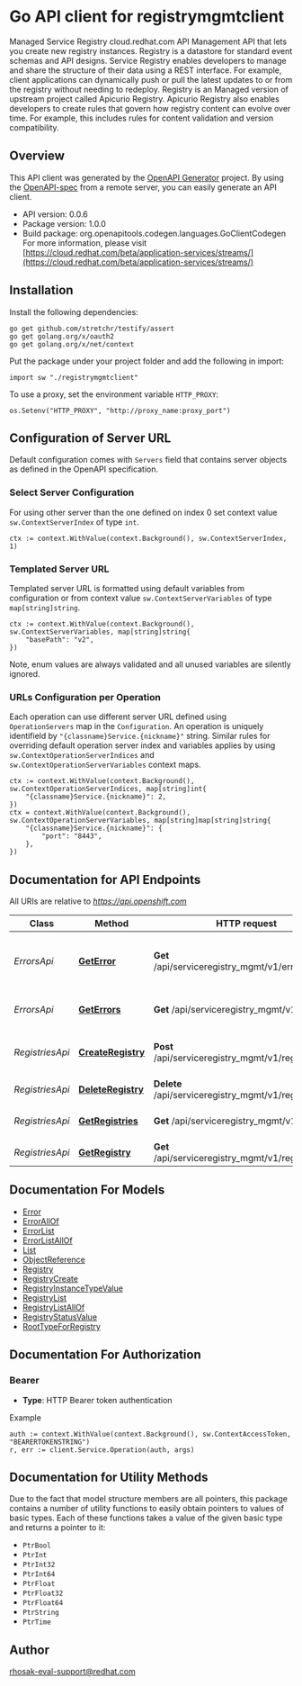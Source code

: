 # Go API client for registrymgmtclient

Managed Service Registry cloud.redhat.com API Management API that lets you create new registry instances. Registry is a datastore for standard event schemas and API designs. Service Registry enables developers to manage and share the structure of their data using a REST interface. For example, client applications can dynamically push or pull the latest updates to or from the registry without needing to redeploy. Registry is an Managed version of upstream project called Apicurio Registry. Apicurio Registry also enables developers to create rules that govern how registry content can evolve over time. For example, this includes rules for content validation and version compatibility.

## Overview
This API client was generated by the [OpenAPI Generator](https://openapi-generator.tech) project.  By using the [OpenAPI-spec](https://www.openapis.org/) from a remote server, you can easily generate an API client.

- API version: 0.0.6
- Package version: 1.0.0
- Build package: org.openapitools.codegen.languages.GoClientCodegen
For more information, please visit [https://cloud.redhat.com/beta/application-services/streams/](https://cloud.redhat.com/beta/application-services/streams/)

## Installation

Install the following dependencies:

```shell
go get github.com/stretchr/testify/assert
go get golang.org/x/oauth2
go get golang.org/x/net/context
```

Put the package under your project folder and add the following in import:

```golang
import sw "./registrymgmtclient"
```

To use a proxy, set the environment variable `HTTP_PROXY`:

```golang
os.Setenv("HTTP_PROXY", "http://proxy_name:proxy_port")
```

## Configuration of Server URL

Default configuration comes with `Servers` field that contains server objects as defined in the OpenAPI specification.

### Select Server Configuration

For using other server than the one defined on index 0 set context value `sw.ContextServerIndex` of type `int`.

```golang
ctx := context.WithValue(context.Background(), sw.ContextServerIndex, 1)
```

### Templated Server URL

Templated server URL is formatted using default variables from configuration or from context value `sw.ContextServerVariables` of type `map[string]string`.

```golang
ctx := context.WithValue(context.Background(), sw.ContextServerVariables, map[string]string{
	"basePath": "v2",
})
```

Note, enum values are always validated and all unused variables are silently ignored.

### URLs Configuration per Operation

Each operation can use different server URL defined using `OperationServers` map in the `Configuration`.
An operation is uniquely identifield by `"{classname}Service.{nickname}"` string.
Similar rules for overriding default operation server index and variables applies by using `sw.ContextOperationServerIndices` and `sw.ContextOperationServerVariables` context maps.

```
ctx := context.WithValue(context.Background(), sw.ContextOperationServerIndices, map[string]int{
	"{classname}Service.{nickname}": 2,
})
ctx = context.WithValue(context.Background(), sw.ContextOperationServerVariables, map[string]map[string]string{
	"{classname}Service.{nickname}": {
		"port": "8443",
	},
})
```

## Documentation for API Endpoints

All URIs are relative to *https://api.openshift.com*

Class | Method | HTTP request | Description
------------ | ------------- | ------------- | -------------
*ErrorsApi* | [**GetError**](docs/ErrorsApi.md#geterror) | **Get** /api/serviceregistry_mgmt/v1/errors/{id} | Get information about a specific error type.
*ErrorsApi* | [**GetErrors**](docs/ErrorsApi.md#geterrors) | **Get** /api/serviceregistry_mgmt/v1/errors | Get the list of all errors.
*RegistriesApi* | [**CreateRegistry**](docs/RegistriesApi.md#createregistry) | **Post** /api/serviceregistry_mgmt/v1/registries | Create a new Registry instance
*RegistriesApi* | [**DeleteRegistry**](docs/RegistriesApi.md#deleteregistry) | **Delete** /api/serviceregistry_mgmt/v1/registries/{id} | Delete a Registry
*RegistriesApi* | [**GetRegistries**](docs/RegistriesApi.md#getregistries) | **Get** /api/serviceregistry_mgmt/v1/registries | Get the list of all registries.
*RegistriesApi* | [**GetRegistry**](docs/RegistriesApi.md#getregistry) | **Get** /api/serviceregistry_mgmt/v1/registries/{id} | Get a Registry


## Documentation For Models

 - [Error](docs/Error.md)
 - [ErrorAllOf](docs/ErrorAllOf.md)
 - [ErrorList](docs/ErrorList.md)
 - [ErrorListAllOf](docs/ErrorListAllOf.md)
 - [List](docs/List.md)
 - [ObjectReference](docs/ObjectReference.md)
 - [Registry](docs/Registry.md)
 - [RegistryCreate](docs/RegistryCreate.md)
 - [RegistryInstanceTypeValue](docs/RegistryInstanceTypeValue.md)
 - [RegistryList](docs/RegistryList.md)
 - [RegistryListAllOf](docs/RegistryListAllOf.md)
 - [RegistryStatusValue](docs/RegistryStatusValue.md)
 - [RootTypeForRegistry](docs/RootTypeForRegistry.md)


## Documentation For Authorization



### Bearer

- **Type**: HTTP Bearer token authentication

Example

```golang
auth := context.WithValue(context.Background(), sw.ContextAccessToken, "BEARERTOKENSTRING")
r, err := client.Service.Operation(auth, args)
```


## Documentation for Utility Methods

Due to the fact that model structure members are all pointers, this package contains
a number of utility functions to easily obtain pointers to values of basic types.
Each of these functions takes a value of the given basic type and returns a pointer to it:

* `PtrBool`
* `PtrInt`
* `PtrInt32`
* `PtrInt64`
* `PtrFloat`
* `PtrFloat32`
* `PtrFloat64`
* `PtrString`
* `PtrTime`

## Author

rhosak-eval-support@redhat.com

